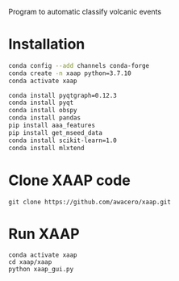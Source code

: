 Program to automatic classify volcanic events

# Installation

``` bash
conda config --add channels conda-forge
conda create -n xaap python=3.7.10
conda activate xaap

conda install pyqtgraph=0.12.3
conda install pyqt
conda install obspy
conda install pandas
pip install aaa_features
pip install get_mseed_data
conda install scikit-learn=1.0
conda install mlxtend
```


# Clone XAAP code
```
git clone https://github.com/awacero/xaap.git

```

# Run XAAP
```
conda activate xaap
cd xaap/xaap
python xaap_gui.py 
```
